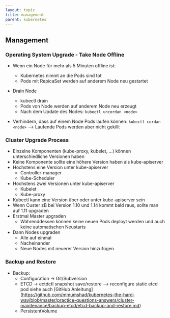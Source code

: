 ```yaml
---
layout: topic
title: management
parent: kubernetes
---
```



## Management

### Operating System Upgrade - Take Node Offline

- Wenn ein Node für mehr als 5 Minuten offline ist:
	- Kubernetes nimmt an die Pods sind tot
	- Pods mit RepicaSet werden auf anderem Node neu gestartet
- Drain Node
	- kubectl drain <node>
	- Pods von Node werden auf anderem Node neu erzeugt
	- Nach dem Update des Nodes: 
  ``kubectl uncordan <node>``
  
- Verhindern, dass auf einem Node Pods laufen können:
   ``kubectl cordan <node>``
  --> Laufende Pods werden aber nicht gekillt

### Cluster Upgrade Process

- Einzelne Komponenten (kube-proxy, kubelet, …) können unterschiedliche Versionen haben
- Keine Komponente sollte eine höhere Version haben als kube-apiserver
- Höchstens eine Version unter kube-apiserver
	- Controller-manager
	- Kube-Scheduler
- Höchstens zwei Versionen unter kube-apiserver
	- Kubelet
	- Kube-proxy
- Kubectl kann eine Version über oder unter kube-apiserver sein
- Wenn Custer zB bei Version 1.10 und 1.14 kommt bald raus, sollte man auf 1.11 upgraden
- Erstmal Master upgraden
	- Währenddessen können keine neuen Pods deployt werden und auch keine automatischen Neustarts
- Dann Nodes upgraden
	- Alle auf einmal
	- Nacheinander
	- Neue Nodes mit neuerer Version hinzufügen

### Backup and Restore

- Backup:
	- Configuration -> Git/Subversion
	- ETCD -> ectdctl snapshot save/restore --> reconfigure static etcd pod
     siehe auch [GitHub Anleitung] (https://github.com/mmumshad/kubernetes-the-hard-way/blob/master/practice-questions-answers/cluster-maintenance/backup-etcd/etcd-backup-and-restore.md)
  - PersistentVolume
